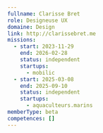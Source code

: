 ```yaml
---
fullname: Clarisse Bret
role: Designeuse UX
domaine: Design
link: http://clarissebret.me
missions:
  - start: 2023-11-29
    end: 2026-02-28
    status: independent
    startups:
      - mobilic
  - start: 2025-03-08
    end: 2025-09-10
    status: independent
    startups:
      - aquaculteurs.marins
memberType: beta
competences: []
---
```

